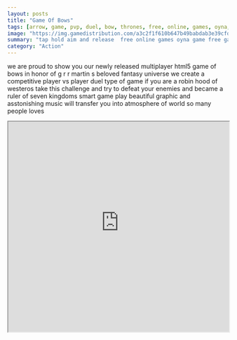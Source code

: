 ```yaml
---
layout: posts
title: "Game Of Bows"
tags: [arrow, game, pvp, duel, bow, thrones, free, online, games, oyna, game, free, games, play, play, games]
image: "https://img.gamedistribution.com/a3c2f1f610b647b49babdab3e39cfd0f.jpg"
summary: "tap hold aim and release  free online games oyna game free games play play games"
category: "Action"
---
```


we are proud to show you our newly released multiplayer html5 game of bows in honor of g r r martin s beloved fantasy universe we create a competitive player vs player duel type of game if you are a robin hood of westeros take this challenge and try to defeat your enemies and became a ruler of seven kingdoms smart game play beautiful graphic and asstonishing music will transfer you into atmosphere of world so many people loves

<iframe width="100%" height="480px;" src="https://html5.gamedistribution.com/a3c2f1f610b647b49babdab3e39cfd0f/"></iframe>